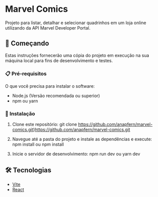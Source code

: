 # Marvel Comics

Projeto para listar, detalhar e selecionar quadrinhos em um loja online utilizando da API Marvel Developer Portal.

## 🚀 Começando

Estas instruções fornecerão uma cópia do projeto em execução na sua máquina local para fins de desenvolvimento e testes.

### 📋 Pré-requisitos

O que você precisa para instalar o software:

- Node.js (Versão recomendada ou superior)
- npm ou yarn

### 🔧 Instalação

1. Clone este repositório:
git clone https://github.com/anapfern/marvel-comics.git)https://github.com/anapfern/marvel-comics.git

2. Navegue até a pasta do projeto e instale as dependências e execute:
npm install
ou npm install

3. Inicie o servidor de desenvolvimento:
npm run dev
ou yarn dev

## 🛠 Tecnologias

- [Vite](https://vitejs.dev/) 
- [React](https://reactjs.org/) 

